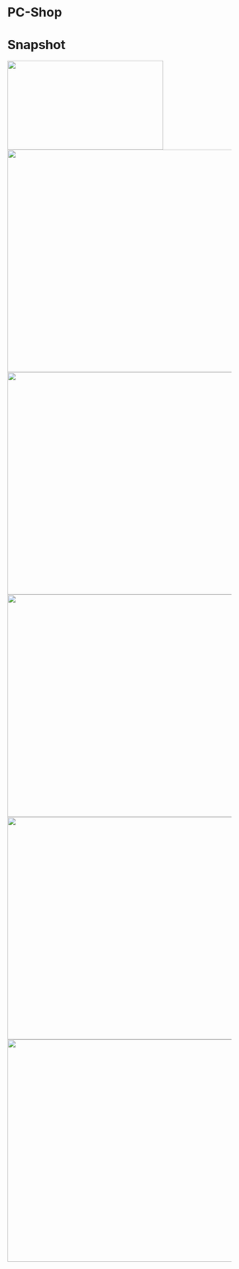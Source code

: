 # PC-Shop

# Snapshot
<img src="https://github.com/angstvra/PC-Shop/assets/93997417/b94b7b46-a0e6-4e86-b2bf-7c4490532df3" width="350" height="200">
<img src="https://github.com/angstvra/PC-Shop/assets/93997417/0451bb5b-bc80-47e9-8dfb-44625e8c78ef" width="650" height="500">
<img src="https://github.com/angstvra/PC-Shop/assets/93997417/88c30310-1566-4bc5-bafb-31239ea183d9" width="650" height="500">
<img src="https://github.com/angstvra/PC-Shop/assets/93997417/ba8db57f-2d65-42bc-9fd4-6b1038118e15" width="650" height="500">
<img src="https://github.com/angstvra/PC-Shop/assets/93997417/f9045314-c151-4ac6-ab25-0b785d655040" width="650" height="500">
<img src="https://github.com/angstvra/PC-Shop/assets/93997417/e04ac7c4-b97f-4a89-af30-f71e71e87587" width="650" height="500">

